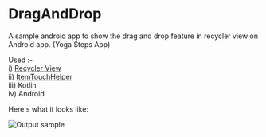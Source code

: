 # DragAndDrop

A sample android app to show the drag and drop feature in recycler view on Android app.
(Yoga Steps App)

Used :-<br />
         i)   [Recycler View][1]<br />
         ii)  [ItemTouchHelper][2]<br />
         iii) Kotlin<br />
         iv)  Android<br />
    
    
 Here's what it looks like:
 
![Output sample](https://j.gifs.com/r8G7kk.gif)



  [1]: https://developer.android.com/guide/topics/ui/layout/recyclerview
  [2]: https://developer.android.com/reference/androidx/recyclerview/widget/ItemTouchHelper.SimpleCallback
  
